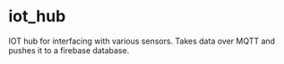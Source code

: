 # iot_hub
IOT hub for interfacing with various sensors. Takes data over MQTT and pushes it to a firebase database.
